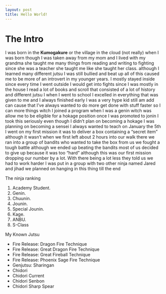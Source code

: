 ```yaml
---
layout: post
title: Hello World!
---
```


<h1>The Intro</h1>
<p>I was born in the <b>Kumogakure</b> or the village in the cloud (not really) when I was born though I was taken away from my mom and I lived with my grandma she taught me many things from reading and writing to fighting since she was a teacher she taught me like she taught her class. although I learned many different jutsu I was still bullied and beat up all of this caused me to be more of an introvert in my younger years. I mostly stayed inside since every time I went outside I would get into fights since I was mostly in the house I read a lot of books and scroll that consisted of a lot of history and different jutsu I when I went to school I excelled in everything that was given to me and I always finished early I was a very hype kid still am add can cause that I’ve always wanted to do more get done with stuff faster so I can more things witch I joined a program when I was a genin witch was allow me to be eligible for a hokage position once I was promoted to jonin I took this seriously even though I didn’t plan on becoming a hokage I was planning on becoming a sensei I always wanted to teach on January the 5th I went on my first mission it was  to deliver a box containing a “secret item” although it wasn’t when we first left about 2 hours into our walk there we ran into a group of bandits who wanted to take the box from us we fought a tough battle although we ended up beating the bandits most of us decided to give up because it was too “hard” although this was our first mission dropping our number by a lot. With there being a lot less they told us we had to work harder I was put in a group with two other ninja named Jared and jihad we planned on hanging in this thing till the end</p>
The ninja ranking
<ol>
  <li>Academy Student.</li>
  <li>Genin.</li>
  <li>Chuunin.</li>
  <li>Jounin.</li>
  <li>Special Jounin.</li>
  <li>Kage.</li>
  <li>ANBU.</li>
  <li>S-Class</li>
</ol>
My Known Jutsu
<ul>
  <li>Fire Release: Dragon Fire Technique</li>
  <li>Fire Release: Great Dragon Fire Technique</li>
  <li>Fire Release: Great Fireball Technique</li>
  <li>Fire Release: Phoenix Sage Fire Technique</li>
  <li>Genjutsu: Sharingan</li>
  <li>Chidori</li>
  <li>Chidori Current</li>
  <li>Chidori Senbon</li>
  <li>Chidori Sharp Spear</li>
</ul>
